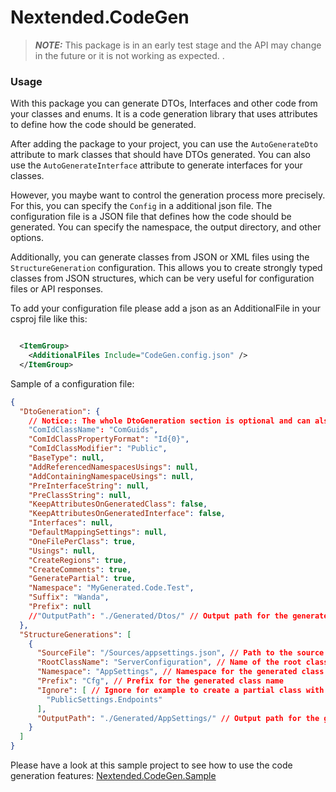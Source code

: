﻿# Nextended.CodeGen

> **_NOTE:_**  This package is in an early test stage and the API may change in the future 
or it is not working as expected. 
.

### Usage
With this package you can generate DTOs, Interfaces and other code from your classes and enums. It is a code generation library that uses attributes to define how the code should be generated.

After adding the package to your project, you can use the `AutoGenerateDto` attribute to mark classes that should have DTOs generated. You can also use the `AutoGenerateInterface` attribute to generate interfaces for your classes.

However, you maybe want to control the generation process more precisely. 
For this, you can specify the `Config` in a additional json file. 
The configuration file is a JSON file that defines how the code should be generated. 
You can specify the namespace, the output directory, and other options.

Additionally, you can generate classes from JSON or XML files using the `StructureGeneration` configuration. 
This allows you to create strongly typed classes from JSON structures, 
which can be very useful for configuration files or API responses.


To add your configuration file please add a json as an AdditionalFile in your csproj file like this:

```xml

  <ItemGroup>
    <AdditionalFiles Include="CodeGen.config.json" />
  </ItemGroup>
```

Sample of a configuration file:


```json
{
  "DtoGeneration": {
    // Notice:: The whole DtoGeneration section is optional and can also be overridden if set on the Attributes.
    "ComIdClassName": "ComGuids",
    "ComIdClassPropertyFormat": "Id{0}",
    "ComIdClassModifier": "Public",
    "BaseType": null,
    "AddReferencedNamespacesUsings": null,
    "AddContainingNamespaceUsings": null,
    "PreInterfaceString": null,
    "PreClassString": null,
    "KeepAttributesOnGeneratedClass": false,
    "KeepAttributesOnGeneratedInterface": false,
    "Interfaces": null,
    "DefaultMappingSettings": null,
    "OneFilePerClass": true,
    "Usings": null,
    "CreateRegions": true,
    "CreateComments": true,
    "GeneratePartial": true,
    "Namespace": "MyGenerated.Code.Test",
    "Suffix": "Wanda",
    "Prefix": null
    //"OutputPath": "./Generated/Dtos/" // Output path for the generated files, if its null or unset the files will added to generation source
  }, 
  "StructureGenerations": [
    {
      "SourceFile": "/Sources/appsettings.json", // Path to the source file to generate from
      "RootClassName": "ServerConfiguration", // Name of the root class to generate
      "Namespace": "AppSettings", // Namespace for the generated class
      "Prefix": "Cfg", // Prefix for the generated class name
      "Ignore": [ // Ignore for example to create a partial class with the same name or for whatever reason
        "PublicSettings.Endpoints"
      ],
      "OutputPath": "./Generated/AppSettings/" // Output path for the generated file, if its null or unset the files will added to generation source
    }
  ]
}
```

Please have a look at this sample project to see how to use the code generation features: [Nextended.CodeGen.Sample](https://github.com/fgilde/Nextended/tree/main/CodeGenSample)